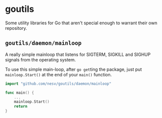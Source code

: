 goutils
=======

Some utility libraries for Go that aren't special enough to warrant their own repository.

`goutils/daemon/mainloop`
-------------------------

A really simple mainloop that listens for SIGTERM, SIGKILL and SIGHUP signals
from the operating system.

To use this simple main-loop, after `go get`ting the package, just put
`mainloop.Start()` at the end of your `main()` function.

```go
import "github.com/nesv/goutils/daemon/mainloop"

func main() {
	...
	mainloop.Start()
	return
}
```
